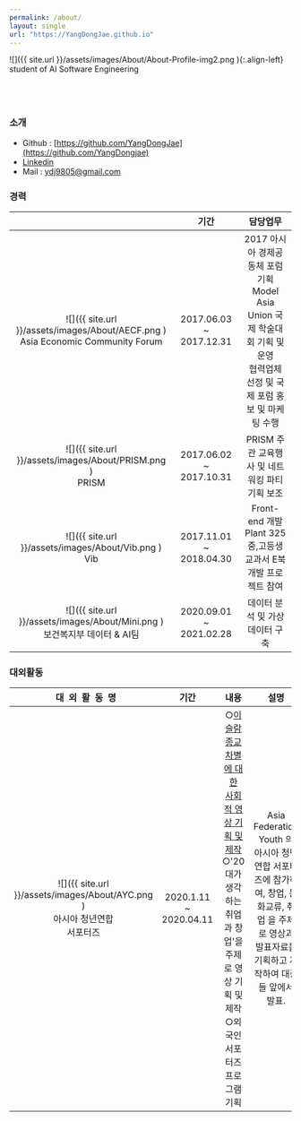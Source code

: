 ```yaml
---
permalink: /about/
layout: single
url: "https://YangDongJae.github.io"
---
```


![]({{ site.url }}/assets/images/About/About-Profile-img2.png    ){:.align-left}
<br/>
student of AI Software Engineering <br/>
<br/>
<br/>
<br/>

### 소개

* Github : [https://github.com/YangDongJae](https://github.com/YangDongjae)
* [Linkedin](https://www.linkedin.com/in/dongjae-yang-88918b175/)
* Mail : ydj9805@gmail.com

<!-- ### resume
[거시적 관점을 통한 미시적 관점]<br/><br/>

나무만 바라보면 숲을 볼 수 없지만, 숲을 바라보면서 나무의 큰 특징을 찾을 수는 있다고 판단합니다.<br/><br/>

이는 어떤 일이든 처음엔 큰 상황을 바라보고, 그 상황 속에서 특징적인 부분을 파악하여, 조사하고, 고민한 후 세부적인 계획을 수립하고, 진행하는 습관을 만들게 해주었습니다.<br/><br/>

위와 같은 습관을 통해 복잡하고 어려운 일을 쉽게 할 수 있는 메커니즘을 통찰하게 되었고 이는 외교부 산하 재단 아시아 경제 공동체 재단 [AECF]에서 인턴십을 하며 모이 아시아 연합 총회 [Model Asian Union] 을 기획하며 외교통상부, 한국관광공사, 인천관광공사, 인천광역시, 한국 국제 교류재단, 한국과학창의 재단에서 성공적으로 투자를 유치 받을 수 있게 도와주었습니다.<br/><br/>

[마케팅, 전략을 수립하여 승리를 쟁취하다.]<br/><br/>

마케팅이란 , 세상에서 일어나는 모든 행위에 대해 얼마나 더 효율적으로 개인 혹은 집단에게 물질적 , 비물질적 이익을 창출하게하는 방법론입니다.  '이익을 창출'하는 궁극적인 목적에 있어 마케팅은 전쟁과 비슷하다고 생각합니다.<br/><br/>

군은  전쟁터에서 지휘관이 전략을 수립하면 ,  지휘관 , 부사관 병 들이 자신의 국가의 이익을 위해 전략에 맞춰 싸웁니다. 마케팅 분야도 마찬가지 입니다. 마케터가 회사의 이익(물질적 , 비 물질적) 을 창출하기위해 전략을 수립하면 , 그 전략의 큰 틀에 맞춰 sales 들이 바이어 앞에서 즉각적인 대응을 하며 회사의 이익을 창출합니다. 그렇기에 훌륭한 마케팅은 다양한 상황에 대처할수있게 전략을 수립하는 '유연함' 과 '틀에 박혀있지않는 사고' 에서 비롯된다고 생각합니다. <br/><br/>

한가지 정답을 찾는 마케팅은 손해를 발생시키지만 , 다양한 상황에 맞춰 대응할수있게 설계를 하는 마케팅은 집단 혹은 개인에게 발생할 이익을 수십 수백배로 상승시킬수 있습니다.<br/><br/>

[공학도와 사회적 현상에 연쇄성]<br/><br/>

공학의 베이스는 심리에 있고 심리는 사회 현상과 역사에 의거한다고 생각합니다. 이와 같은 공학에
대한 저의 가치관은 공학도로서의 기술적인 스킬뿐만 아니라 다양한 사회 현상을 이해하고 solution
을 찾는 일에 대해 관심을 갖게 하였습니다. 이 관심은 아시아 경제공동체 재단에서 Model Asian
Union을 4차 산업혁명과 신고립주의 섹션으로 기획하게 하였고, 종교적 ‘차별’이라는 주제에 맞추어
solution을 제시하는 영상을 기획 제작하게 하는 등 다양한 사회적 문제를 해결하는 활동을 하게 만들
었습니다.<br/><br/>

신설학과에 재학하여 1학년에 학회장 활동을 하였고 학과에 다양한 행사를 기획/운영했습니다. 이 경
험은 리더로서의 자질을 함양하게 해주었습니다. 학교의 프로그램들을 진행하기 위해서는 사람들의
이야기를 들은 후 그 내용을 정리하고, 대표자로써 다양한 사람들과 토론, 토의하며 문제에 대한 적합
한 solution을 도출하는 과정을 반복해야 했습니다. 이 과정을 통해 다른 사람의 의견을 수용하고 저의
의견을 어필하는 방법에 대해 터득하게 되었습니다.<br/><br/>

스타트업 플랜트325에서 프론트엔드 개발자로써 일을 하였습니다. 스타트업에서 일을 하는 경험은
저의 ‘책임감’과 ‘오너십’을 성장시켰습니다. 이 경험을 하면서 저 스스로 한계에 수없이 부딪혔습니
다. 그때마다 포기 대신 ‘내 회사를 성장시키는 일’이라고 생각하며 도전했습니다. 이 경험은 어떤 문
제를 접할 때 ‘우리 모두의 일, 나의 일’이라고 생각하게 되는 전환점을 만들어 주었습니다.<br/><br/>

저는 “바꿔야 할 것을 바꾸는 용기, 바꾸지 말아야 할 것을 지키는 용기, 바꾸어야 할 것과 바꾸지 말아
야 할 것을 구분할 수 있는 지혜‘를 개발하기 위해 항상 노력합니다. 앞으로 차세대 오피니언 리더로서
여러 사회 이슈에 대해 바꿔야 할 것, 바꾸지 말아야 할 것을 현명하게 구분하여 함께 성장할 것입니 -->

### 경력

|  | 기간  | 담당업무 |
| :---------:|:---------:|:---------:|
| ![]({{ site.url }}/assets/images/About/AECF.png    )<br/> Asia Economic Community Forum | 2017.06.03 ~ 2017.12.31    | 2017 아시아 경제공동체 포럼 기획 <br/> Model Asia Union 국제 학술대회 기획 및 운영 <br/>협력업체 선정 및 국제 포럼 홍보 및 마케팅 수행  |
| ![]({{ site.url }}/assets/images/About/PRISM.png    )<br/>PRISM    |  2017.06.02 ~ 2017.10.31   |  PRISM 주관 교육행사 및 네트워킹 파티 기획 보조 <br/>  |
| ![]({{ site.url }}/assets/images/About/Vib.png    )<br/>Vib    | 2017.11.01 ~ 2018.04.30    |  Front-end 개발 <br/>Plant 325 중,고등생 교과서 E북 개발 프로젝트 참여  |
| ![]({{ site.url }}/assets/images/About/Mini.png    )<br/>보건복지부 데이터 & AI팀|2020.09.01 ~ 2021.02.28|데이터 분석 및 가상데이터 구축|

### 대외활동 

| &nbsp;&nbsp;대&nbsp;&nbsp;외&nbsp;&nbsp;활&nbsp;&nbsp;동&nbsp;&nbsp;명 | 기간  |내용 | 설명 |
| :---------:|:---------:|:-----------------------------:|:---------:|
|![]({{ site.url }}/assets/images/About/AYC.png    )<br/>아시아 청년연합<br/>서포터즈|2020.1.11 ~ 2020.04.11| ○[이슬람 종교 차별에 대한 <br/>  사회적 영상 기획 및 제작](https://www.youtube.com/watch?v=3uM8zKF3gJE)<br/> ○'20대가 생각하는 취업과 창업'을 주제로 영상 기획 및 제작 <br/>○외국인 서포터즈 프로그램기획 |Asia Federation Youth 의 아시아 청년 연합 서포터즈에 참가하여, 창업, 문화교류, 취업 을 주제로 영상과 발표자료를 기획하고 제작하여 대중들 앞에서 발표.









